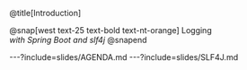 @title[Introduction]

@snap[west text-25 text-bold text-nt-orange]
Logging  
*with Spring Boot and slf4j*
@snapend

---?include=slides/AGENDA.md
---?include=slides/SLF4J.md